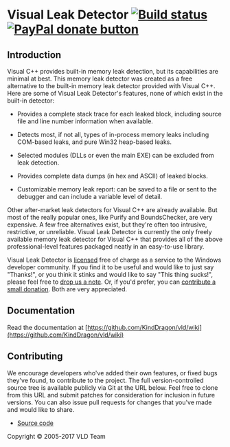 # Visual Leak Detector [![Build status](https://ci.appveyor.com/api/projects/status/0kvft8un16e80toj/branch/master?svg=true)](https://ci.appveyor.com/project/KindDragon/vld/branch/master) <a href="https://www.paypal.com/cgi-bin/webscr?cmd=_donations&amp;business=N3QTYHP9LH6UY&amp;lc=GB&amp;item_name=Visual%20Leak%20Detector&amp;currency_code=USD&amp;bn=PP%2dDonationsBF%3abtn_donate_SM%2egif%3aNonHosted" target="_blank"><img src="https://img.shields.io/badge/paypal-donate-yellow.svg" alt="PayPal donate button" /></a>

## Introduction

Visual C++ provides built-in memory leak detection, but its capabilities are minimal at best. This memory leak detector was created as a free alternative to the built-in memory leak detector provided with Visual C++. Here are some of Visual Leak Detector's features, none of which exist in the built-in detector:

*   Provides a complete stack trace for each leaked block, including source file and line number information when available.
*   Detects most, if not all, types of in-process memory leaks including COM-based leaks, and pure Win32 heap-based leaks.
*   Selected modules (DLLs or even the main EXE) can be excluded from leak detection.
*   Provides complete data dumps (in hex and ASCII) of leaked blocks.
*   Customizable memory leak report: can be saved to a file or sent to the debugger and can include a variable level of detail.

Other after-market leak detectors for Visual C++ are already available. But most of the really popular ones, like Purify and BoundsChecker, are very expensive. A few free alternatives exist, but they're often too intrusive, restrictive, or unreliable. Visual Leak Detector is currently the only freely available memory leak detector for Visual C++ that provides all of the above professional-level features packaged neatly in an easy-to-use library.

Visual Leak Detector is [licensed][3] free of charge as a service to the Windows developer community. If you find it to be useful and would like to just say "Thanks!", or you think it stinks and would like to say "This thing sucks!", please feel free to [drop us a note][1]. Or, if you'd prefer, you can [contribute a small donation][2]. Both are very appreciated.

## Documentation

Read the documentation at [https://github.com/KindDragon/vld/wiki](https://github.com/KindDragon/vld/wiki)

## Contributing

We encourage developers who've added their own features, or fixed bugs they've found, to contribute to the project. The full version-controlled source tree is available publicly via Git at the URL below. Feel free to clone from this URL and submit patches for consideration for inclusion in future versions. You can also issue pull requests for changes that you've made and would like to share.

* [Source code](https://github.com/KindDragon/vld)

Copyright © 2005-2017 VLD Team

 [1]: https://github.com/KindDragon/vld/wiki
 [2]: https://www.paypal.com/cgi-bin/webscr?cmd=_donations&business=N3QTYHP9LH6UY&lc=GB&item_name=Visual%20Leak%20Detector&currency_code=USD&bn=PP%2dDonationsBF%3abtn_donate_SM%2egif%3aNonHosted
 [3]: https://github.com/KindDragon/vld/blob/master/COPYING.txt
